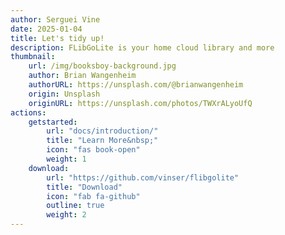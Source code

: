 ```yaml
---
author: Serguei Vine
date: 2025-01-04
title: Let's tidy up!
description: FLibGoLite is your home cloud library and more
thumbnail:
    url: /img/booksboy-background.jpg
    author: Brian Wangenheim
    authorURL: https://unsplash.com/@brianwangenheim
    origin: Unsplash
    originURL: https://unsplash.com/photos/TWXrALyoUfQ
actions:
    getstarted:
        url: "docs/introduction/"
        title: "Learn More&nbsp;"
        icon: "fas book-open"
        weight: 1
    download:
        url: "https://github.com/vinser/flibgolite"
        title: "Download"
        icon: "fab fa-github"
        outline: true
        weight: 2
---
```

